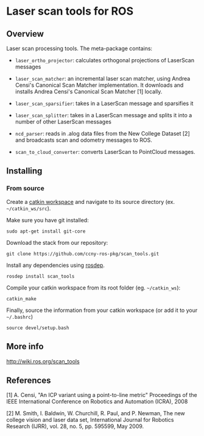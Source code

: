 Laser scan tools for ROS
===================================

Overview
-----------------------------------

Laser scan processing tools. The meta-package contains:

 * `laser_ortho_projector`: calculates orthogonal projections of LaserScan messages
 
 * `laser_scan_matcher`: an incremental laser scan matcher, using Andrea Censi's Canonical 
Scan Matcher implementation. It downloads and installs Andrea Censi's Canonical Scan Matcher [1] locally.

 * `laser_scan_sparsifier`: takes in a LaserScan message and sparsifies it

 * `laser_scan_splitter`:  takes in a LaserScan message and splits 
it into a number of other LaserScan messages 

 * `ncd_parser`: reads in .alog data files from the New College Dataset [2]
and broadcasts scan and odometry messages to ROS.

 * `scan_to_cloud_converter`: converts LaserScan to PointCloud messages.

Installing
-----------------------------------

### From source ###

Create a [catkin workspace](http://wiki.ros.org/catkin/Tutorials/create_a_workspace) and navigate to its source directory (ex. `~/catkin_ws/src`).

Make sure you have git installed:

    sudo apt-get install git-core

Download the stack from our repository:

    git clone https://github.com/ccny-ros-pkg/scan_tools.git

Install any dependencies using [rosdep](http://wiki.ros.org/rosdep).

    rosdep install scan_tools

Compile your catkin workspace from its root folder (eg. `~/catkin_ws`):

    catkin_make

Finally, source the information from your catkin workspace (or add it to your `~/.bashrc`)

    source devel/setup.bash

More info
-----------------------------------

http://wiki.ros.org/scan_tools

References
-----------------------------------
 [1] A. Censi, "An ICP variant using a point-to-line metric" Proceedings of the 
IEEE International Conference on Robotics and Automation (ICRA), 2008

 [2] M. Smith, I. Baldwin, W. Churchill, R. Paul, and P. Newman, 
The new college vision and laser data set, International Journal for Robotics 
Research (IJRR), vol. 28, no. 5, pp. 595599, May 2009.
 
